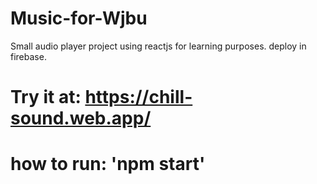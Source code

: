 # Music-for-Wjbu
Small audio player project using reactjs for learning purposes. deploy in firebase.
# Try it at: https://chill-sound.web.app/
# how to run: 'npm start' 

